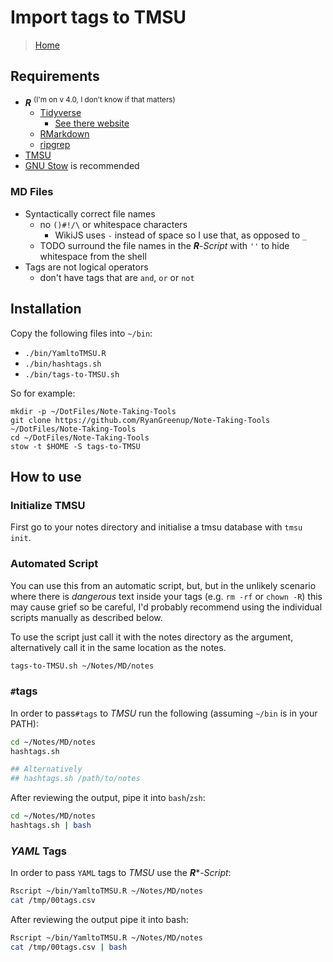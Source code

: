 # Import tags to TMSU

> [Home](../README.md)

## Requirements

* **_R_** <sup>(I'm on v 4.0, I don't know if that matters)</sup>
  * [Tidyverse](https://cran.r-project.org/web/packages/tidyverse/index.html)
      * [See there website](https://www.tidyverse.org/)
  * [RMarkdown](https://cran.r-project.org/web/packages/rmarkdown/index.html)
  * [ripgrep](https://github.com/BurntSushi/ripgrep)
* [TMSU](https://tmsu.org/)
* [GNU Stow](https://www.gnu.org/software/stow/) is recommended

### MD Files

* Syntactically correct file names
    * no `()#!/\` or whitespace characters
        * WikiJS uses `-` instead of space so I use that, as opposed to `_`
    * TODO surround the file names in the **_R_**-*Script* with `''` to hide whitespace from the shell
* Tags are not logical operators
    * don't have tags that are `and`, `or` or `not`

## Installation

Copy the following files into `~/bin`:

* `./bin/YamltoTMSU.R`
* `./bin/hashtags.sh`
* `./bin/tags-to-TMSU.sh`

So for example:

```
mkdir -p ~/DotFiles/Note-Taking-Tools
git clone https://github.com/RyanGreenup/Note-Taking-Tools ~/DotFiles/Note-Taking-Tools
cd ~/DotFiles/Note-Taking-Tools
stow -t $HOME -S tags-to-TMSU
```

## How to use

### Initialize TMSU

First go to your notes directory and initialise a tmsu database with `tmsu init`.

### Automated Script

You can use this from an automatic script, but, but in the unlikely
scenario where there is *dangerous* text inside your tags (e.g. `rm -rf` or
`chown -R`) this may cause grief so be careful, I'd probably recommend
using the individual scripts manually as described below.

To use the script just call it with the notes directory as the argument,
alternatively call it in the same location as the notes.

```bash
tags-to-TMSU.sh ~/Notes/MD/notes
```

### `#`tags

In order to pass`#tags` to *TMSU* run the following (assuming `~/bin` is in your PATH):

```bash
cd ~/Notes/MD/notes
hashtags.sh

## Alternatively
## hashtags.sh /path/to/notes
```
After reviewing the output, pipe it into `bash`/`zsh`:

```bash
cd ~/Notes/MD/notes
hashtags.sh | bash
```

### *YAML* Tags

In order to pass `YAML` tags to *TMSU* use the **_R_***-*Script*:

```bash
Rscript ~/bin/YamltoTMSU.R ~/Notes/MD/notes
cat /tmp/00tags.csv
```

After reviewing the output pipe it into bash:

```bash
Rscript ~/bin/YamltoTMSU.R ~/Notes/MD/notes
cat /tmp/00tags.csv | bash
```



